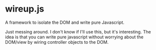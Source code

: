 wireup.js
=========

A framework to isolate the DOM and write pure Javascript.

Just messing around. I don't know if I'll use this, but it's interesting. The idea is that you can write pure javascript without worrying about the DOM/view by wiring controller objects to the DOM.

<script>
    function MyController()
    {
      var self = this;
      self.searchField = new WoofTextField();
      self.searchField.onKeyUp = function()
      {
        console.log(self.searchField.value());
      }
    }

    var controller = new MyController();
    var wireup = new WireUp(controller);
    wireup.addTextField(document.getElementById('searchField'), controller.searchField);
  </script>
